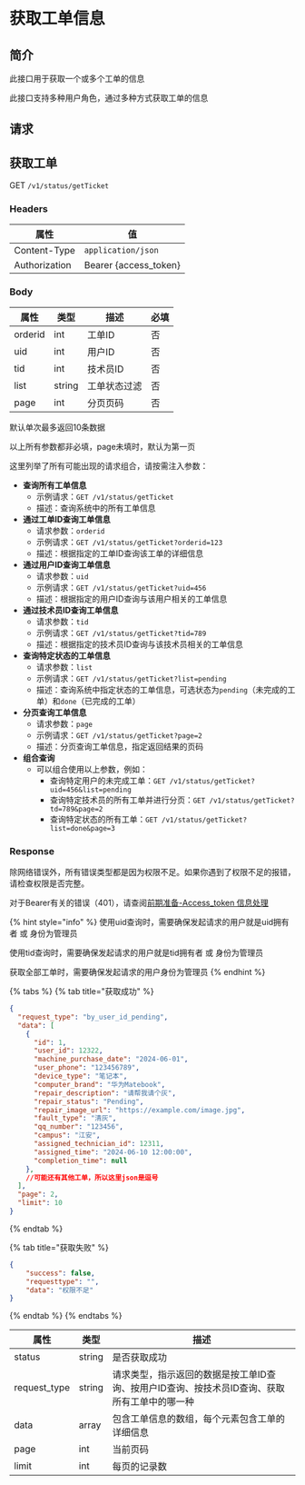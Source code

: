 # 获取工单信息

## 简介

此接口用于获取一个或多个工单的信息

此接口支持多种用户角色，通过多种方式获取工单的信息

## &#x20;请求

## 获取工单

GET `/v1/status/getTicket`

### **Headers**

| 属性            | 值                      |
| ------------- | ---------------------- |
| Content-Type  | `application/json`     |
| Authorization | Bearer {access\_token} |

### **Body**

| 属性      | 类型     | 描述     | 必填 |
| ------- | ------ | ------ | -- |
| orderid | int    | 工单ID   | 否  |
| uid     | int    | 用户ID   | 否  |
| tid     | int    | 技术员ID  | 否  |
| list    | string | 工单状态过滤 | 否  |
| page    | int    | 分页页码   | 否  |

默认单次最多返回10条数据

以上所有参数都非必填，page未填时，默认为第一页

这里列举了所有可能出现的请求组合，请按需注入参数：

* **查询所有工单信息**
  * 示例请求：`GET /v1/status/getTicket`
  * 描述：查询系统中的所有工单信息
* **通过工单ID查询工单信息**
  * 请求参数：`orderid`
  * 示例请求：`GET /v1/status/getTicket?orderid=123`
  * 描述：根据指定的工单ID查询该工单的详细信息
* **通过用户ID查询工单信息**
  * 请求参数：`uid`
  * 示例请求：`GET /v1/status/getTicket?uid=456`
  * 描述：根据指定的用户ID查询与该用户相关的工单信息
* **通过技术员ID查询工单信息**
  * 请求参数：`tid`
  * 示例请求：`GET /v1/status/getTicket?tid=789`
  * 描述：根据指定的技术员ID查询与该技术员相关的工单信息
* **查询特定状态的工单信息**
  * 请求参数：`list`
  * 示例请求：`GET /v1/status/getTicket?list=pending`
  * 描述：查询系统中指定状态的工单信息，可选状态为`pending`（未完成的工单）和`done`（已完成的工单）
* **分页查询工单信息**
  * 请求参数：`page`
  * 示例请求：`GET /v1/status/getTicket?page=2`
  * 描述：分页查询工单信息，指定返回结果的页码
* **组合查询**
  * 可以组合使用以上参数，例如：
    * 查询特定用户的未完成工单：`GET /v1/status/getTicket?uid=456&list=pending`
    * 查询特定技术员的所有工单并进行分页：`GET /v1/status/getTicket?td=789&page=2`
    * 查询特定状态的所有工单：`GET /v1/status/getTicket?list=done&page=3`

### **Response**

除网络错误外，所有错误类型都是因为权限不足。如果你遇到了权限不足的报错，请检查权限是否完整。

对于Bearer有关的错误（401），请查阅[前期准备](../get\_started/prepare.md#accesstoken-xin-xi-chu-li)[-Access\_token 信息处理](../get\_started/prepare.md#accesstoken-xin-xi-chu-li)

{% hint style="info" %}
使用uid查询时，需要确保发起请求的用户就是uid拥有者 或 身份为管理员

使用tid查询时，需要确保发起请求的用户就是tid拥有者 或 身份为管理员

获取全部工单时，需要确保发起请求的用户身份为管理员
{% endhint %}

{% tabs %}
{% tab title="获取成功" %}
```json
{
  "request_type": "by_user_id_pending",
  "data": [
    {
      "id": 1,
      "user_id": 12322,
      "machine_purchase_date": "2024-06-01",
      "user_phone": "123456789",
      "device_type": "笔记本",
      "computer_brand": "华为Matebook",
      "repair_description": "请帮我请个灰",
      "repair_status": "Pending",
      "repair_image_url": "https://example.com/image.jpg",
      "fault_type": "清灰",
      "qq_number": "123456",
      "campus": "江安",
      "assigned_technician_id": 12311,
      "assigned_time": "2024-06-10 12:00:00",
      "completion_time": null
    },
    //可能还有其他工单，所以这里json是逗号
  ],
  "page": 2,
  "limit": 10
}

```
{% endtab %}

{% tab title="获取失败" %}
```json
{
	"success": false,
	"requesttype": "",
	"data": "权限不足"
}
```
{% endtab %}
{% endtabs %}

| 属性            | 类型     | 描述                                                |
| ------------- | ------ | ------------------------------------------------- |
| status        | string | 是否获取成功                                            |
| request\_type | string | 请求类型，指示返回的数据是按工单ID查询、按用户ID查询、按技术员ID查询、获取所有工单中的哪一种 |
| data          | array  | 包含工单信息的数组，每个元素包含工单的详细信息                           |
| page          | int    | 当前页码                                              |
| limit         | int    | 每页的记录数                                            |
